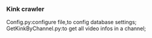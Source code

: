 ### Kink crawler

Config.py:configure file,to config database settings;  
GetKinkByChannel.py:to get all video infos in a channel;
